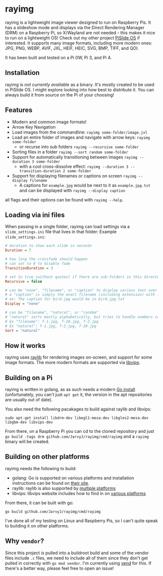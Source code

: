 # rayimg

rayimg is a lightweight image viewer designed to run on Raspberry Pis. It has a slideshow mode and displays via the Direct Rendering Manager (DRM) on a Raspberry Pi, so X/Wayland are not needed - this makes it nice to run on a lightweight OS! Check out my other project [PiSlide OS](https://github.com/JarvyJ/pislide-os) if interested. It supports many image formats, including more modern ones: JPG, PNG, WEBP, AVIF, JXL, HEIF, HEIC, SVG, BMP, TIFF, and QOI.

It has been built and tested on a Pi 0W, Pi 3, and Pi 4.

## Installation
rayimg is _not currently available_ as a binary. It's mostly created to be used in PiSlide OS. I might explore looking into how best to distribute it. You can always build it from source on the Pi of your choosing!

## Features
- Modern and common image formats!
- Arrow Key Navigation
- Load images from the commandline: `rayimg some-folder/image.jxl`
- Load an entire folder of images and navigate with arrow keys: `rayimg some-folder`
  - or recurse into sub folders `rayimg --recursive some-folder`
- Sorting files in a folder `rayimg --sort random some-folder`
- Support for automatically transitioning between images `rayimg --duration 3 some-folder`
  - with a cool cross-dissolve effect: `rayimg --duration 3 --transition-duration 2 some-folder`
- Support for displaying filenames or captions on screen `rayimg --display filename`
  - A captions for `example.jpg` would be next to it as  `example.jpg.txt` and can be displayed with `rayimg --display caption`

all flags and their options can be found with `rayimg --help`.

## Loading via ini files
When passing in a single folder, rayimg can load settings via a `slide_settings.ini` file that lives in that folder:
Example `slide_settings.ini`:
```ini
# duration to show each slide in seconds
Duration = 7

# how long the crossfade should happen
# can set to 0 to disable fade
TransitionDuration = 3

# set to true (without quotes) if there are sub-folders in this directory that have images to display
Recursive = false

# can be "none", "filename", or "caption" to display various text over the images
# a "caption" is simply the exact filename (including extension) with .txt on the end
# ex: The caption for bird.jpg would be in bird.jpg.txt
Display = "none"

# can be "filename", "natural", or "random"
# "natural" sorts mostly alphabetically, but tries to handle numbers correctly.
# Ex "filename": f-1.jpg, f-10.jpg, f-2.jpg
# Ex "natural": f-1.jpg, f-2.jpg, f-10.jpg
Sort = "natural"
```

## How it works
rayimg uses [raylib](https://www.raylib.com/) for rendering images on-screen, and support for some image formats. The more modern formats are supported via [libvips](https://www.libvips.org/).

## Building on a Pi
rayimg is written in golang, as as such needs a modern [Go install](https://go.dev/doc/install) (unfortunately, you can't just `apt get` it, the version in the apt repositories are usually out of date).

You also need the following pacakages to build against raylib and libvips:
```
sudo apt-get install libdrm-dev libegl1-mesa-dev libgles2-mesa-dev libgbm-dev libvips-dev
```

From there, on a Raspberry Pi you can cd to the cloned repository and just `go build -tags drm github.com/JarvyJ/rayimg/cmd/rayimg` and a `rayimg` binary will be created.

## Building on other platforms
rayimg needs the following to build:
- golang: Go is supported on various platforms and installation instructions can be found on [their site](https://go.dev/doc/install).
- raylib: raylib is also supported by [multiple platforms](https://www.raylib.com/#supported-platforms)
- libvips: libvips website includes how to find in on [various platforms](https://www.libvips.org/install.html)

From there, it can be built with go:
```
go build github.com/JarvyJ/rayimg/cmd/rayimg
```

I've done all of my testing on Linux and Raspberry Pis, so I can't quite speak to building it on other platforms.

## Why `vendor`?
Since this project is pulled into a buildroot build and some of the vendor files include `.c` files, we need to include all of them since they don't get pulled in correctly with `go mod vendor`. I'm currently using [vend](https://github.com/nomad-software/vend) for this. If there's a better way, please feel free to open an issue!

